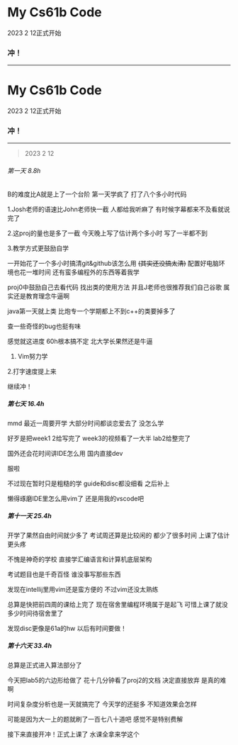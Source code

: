 # My Cs61b Code

2023 2 12正式开始

### 冲！

*****

# My Cs61b Code

2023 2 12正式开始

### 冲！

*****

> 2023 2 12

###### 第一天 8.8h

B的难度比A就是上了一个台阶 第一天学疯了 打了八个多小时代码

1.Josh老师的语速比John老师快一截 人都给我听麻了 有时候字幕都来不及看就说完了

2.这proj的量也是多了一截 今天晚上写了估计两个多小时 写了一半都不到

3.教学方式更鼓励自学

一开始花了一个多小时搞清git&github该怎么用 ~~(其实还没搞太清)~~ 配置好电脑环境也花一堆时间 还有蛮多编程外的东西等着我学

proj0中鼓励自己去看代码 找出类的使用方法 并且J老师也很推荐我们自己谷歌 属实还是教育理念牛逼啊

java第一天就上类 比炮专一个学期都上不到c++的类要掉多了

查一些奇怪的bug也挺有味

感觉就这进度 60h根本搞不定 北大学长果然还是牛逼

1. Vim努力学

2.打字速度提上来

继续冲！

##### 第七天 16.4h

mmd 最近一周要开学 大部分时间都谈恋爱去了 没怎么学

好歹是把week1 2给写完了 week3的视频看了一大半 lab2给整完了

国外还会花时间讲IDE怎么用 国内直接dev

服啦

不过现在暂时只是粗糙的学 guide和disc都没细看 之后补上

懒得琢磨IDE里怎么用vim了 还是用我的vscode吧 

##### 第十一天 25.4h

开学了果然自由时间就少多了 考试周还算是比较闲的 都少了很多时间 上课了估计更头疼

不愧是神奇的学校 直接学汇编语言和计算机底层架构

考试题目也是千奇百怪 谁没事写那些东西

发现在intellij里用vim还是蛮方便的 不过vim还没太熟练

总算是快把前四周的课给上完了 现在宿舍里编程环境属于是起飞 可惜上课了就没多少时间待宿舍里了

发现disc更像是61a的hw 以后有时间要做！


##### 第十六天 33.4h

总算是正式进入算法部分了 

今天把lab5的六边形给做了 花十几分钟看了proj2的文档 决定直接放弃 是真的难啊

时间复杂度分析也是一天就搞完了 今天学的还挺多 不知道效果会怎样

可能是因为大一上的题就刷了一百七八十道吧 感觉不是特别费解

接下来直接开冲！正式上课了 水课全拿来学这个
